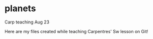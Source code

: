 # planets
Carp teaching Aug 23

Here are my files created while teaching Carpentres' Sw lesson on Git!
